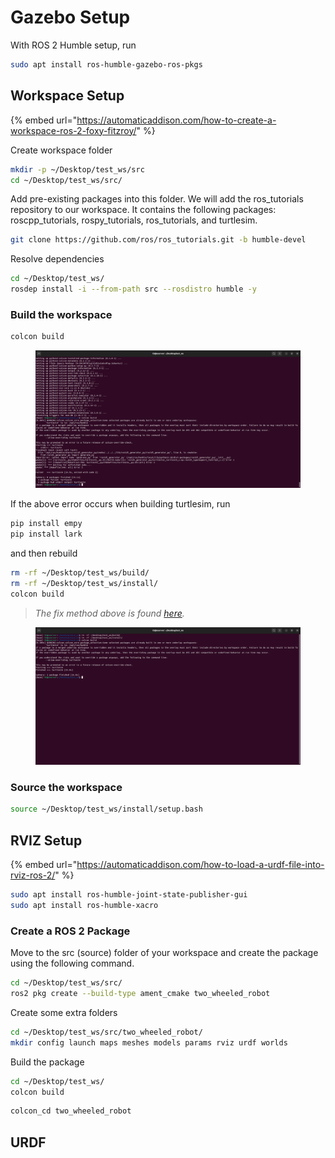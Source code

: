 # Gazebo Setup

With ROS 2 Humble setup, run

```bash
sudo apt install ros-humble-gazebo-ros-pkgs
```





## Workspace Setup

{% embed url="https://automaticaddison.com/how-to-create-a-workspace-ros-2-foxy-fitzroy/" %}

Create workspace folder

```bash
mkdir -p ~/Desktop/test_ws/src
cd ~/Desktop/test_ws/src/
```



Add pre-existing packages into this folder. We will add the ros\_tutorials repository to our workspace. It contains the following packages: roscpp\_tutorials, rospy\_tutorials, ros\_tutorials, and turtlesim.

```bash
git clone https://github.com/ros/ros_tutorials.git -b humble-devel
```



Resolve dependencies

```bash
cd ~/Desktop/test_ws/
rosdep install -i --from-path src --rosdistro humble -y
```



### Build the workspace

```bash
colcon build
```

<figure><img src="../.gitbook/assets/image (2) (4).png" alt=""><figcaption></figcaption></figure>

If the above error occurs when building turtlesim, run

```bash
pip install empy
pip install lark
```

and then rebuild

```bash
rm -rf ~/Desktop/test_ws/build/
rm -rf ~/Desktop/test_ws/install/
colcon build
```

> _The fix method above is found_ [_here_](https://stackoverflow.com/questions/72752937/ros2-importerror-cannot-import-name-generate-py-from-rosidl-generator-py/74159022#74159022)_._

<figure><img src="../.gitbook/assets/image (3) (2).png" alt=""><figcaption></figcaption></figure>





### Source the workspace

```bash
source ~/Desktop/test_ws/install/setup.bash
```



## RVIZ Setup

{% embed url="https://automaticaddison.com/how-to-load-a-urdf-file-into-rviz-ros-2/" %}

```bash
sudo apt install ros-humble-joint-state-publisher-gui
sudo apt install ros-humble-xacro
```

### Create a ROS 2 Package

Move to the src (source) folder of your workspace and create the package using the following command.

```bash
cd ~/Desktop/test_ws/src/
ros2 pkg create --build-type ament_cmake two_wheeled_robot
```



Create some extra folders

```bash
cd ~/Desktop/test_ws/src/two_wheeled_robot/
mkdir config launch maps meshes models params rviz urdf worlds
```



Build the package

```bash
cd ~/Desktop/test_ws/
colcon build
```





```bash
colcon_cd two_wheeled_robot
```



## URDF&#x20;

